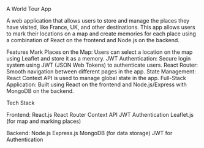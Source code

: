 A World Tour App

A web application that allows users to store and manage the places they have visited, like France, UK, and other destinations. This app allows users to mark their locations on a map and create memories for each place using a combination of React on the frontend and Node.js on the backend.

Features
Mark Places on the Map: Users can select a location on the map using Leaflet and store it as a memory.
JWT Authentication: Secure login system using JWT (JSON Web Tokens) to authenticate users.
React Router: Smooth navigation between different pages in the app.
State Management: React Context API is used to manage global state in the app.
Full-Stack Application: Built using React on the frontend and Node.js/Express with MongoDB on the backend.

Tech Stack

Frontend:
React.js
React Router
Context API
JWT Authentication
Leaflet.js (for map and marking places)

Backend:
Node.js
Express.js
MongoDB (for data storage)
JWT for Authentication

